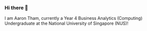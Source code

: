### Hi there 👋
I am Aaron Tham, currently a Year 4 Business Analytics (Computing) Undergraduate at the National University of Singapore (NUS)!
